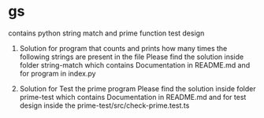 # gs
contains python string match and prime function test design

1) Solution for program that counts and prints how many times the following strings are present in the file
Please find the solution inside folder string-match which contains Documentation in README.md and for program in index.py

2) Solution for Test the prime program
Please find the solution inside folder prime-test which contains Documentation in README.md and for test design inside the
prime-test/src/check-prime.test.ts
